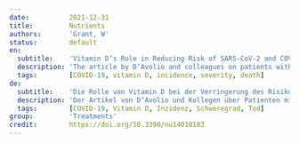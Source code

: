 ```yaml
---
date:          2021-12-31
title:         Nutrients
authors:       'Grant, W'
status:        default
en:
  subtitle:    'Vitamin D’s Role in Reducing Risk of SARS-CoV-2 and COVID-19 Incidence, Severity, and Death'
  description: 'The article by D’Avolio and colleagues on patients with a positive polymerase chain reaction (PCR) test for SARS-CoV-2 was the first to report that 25-hydroxyvitamin D [25(OH)D] concentrations were lower in PCR-positive patients than in PCR-negative patients or in historical controls. As a result, that report has the most citations in its category (201 according to SCOPUS on 17 December 2021). Thus, the article likely helped considerably stimulate investigation of vitamin D’s role in reducing risk of SARS-CoV-2 infection and ensuing COVID-19. A later article on 25(OH)D concentration and risk of SARS-CoV-2 positivity was based on more than 190,000 PCR tests on patients in the U.S. with serum 25(OH)D concentration measurements from the previous 12 months on file by quest diagnostics. According to that report, positivity was inversely correlated with seasonally adjusted 25(OH)D concentration, posing a risk for patients with concentrations of ~55 ng/mL have about half the positivity of those with concentrations of <20 ng/mL. A recent meta-analysis involving 76 studies reported inverse correlations for COVID-19 risk with respect to serum 25(OH)D concentrations for risk of developing the disease, its severity, and risk of death, thus offering support for the role of vitamin D in reducing risk of COVID-19.'
  tags:        [COVID-19, vitamin D, incidence, severity, death]
de:
  subtitle:    'Die Rolle von Vitamin D bei der Verringerung des Risikos für das Auftreten, den Schweregrad und den Tod von SARS-CoV-2 und COVID-19'
  description: 'Der Artikel von D’Avolio und Kollegen über Patienten mit einem positiven Polymerase-Kettenreaktionstest (PCR) für SARS-CoV-2 war der erste, der berichtete, dass die 25-Hydroxyvitamin D [25(OH)D]-Konzentrationen bei PCR-positiven Patienten niedriger waren als bei PCR-negativen Patienten oder bei historischen Kontrollen. Infolgedessen hat dieser Bericht die meisten Zitate in seiner Kategorie (201 laut SCOPUS am 17. Dezember 2021). Somit hat der Artikel wahrscheinlich wesentlich dazu beigetragen, die Untersuchung der Rolle von Vitamin D bei der Verringerung des Risikos einer SARS-CoV-2-Infektion und der daraus resultierenden COVID-19 zu fördern. Ein späterer Artikel über die 25(OH)D-Konzentration und das Risiko einer SARS-CoV-2-Positivität basierte auf mehr als 190 000 PCR-Tests bei Patienten in den USA, deren Serum-25(OH)D-Konzentration in den vorangegangenen 12 Monaten von Quest Diagnostics gemessen worden war. Diesem Bericht zufolge war die Positivität umgekehrt korreliert mit der saisonal angepassten 25(OH)D-Konzentration, wobei das Risiko für Patienten mit Konzentrationen von ~55 ng/ml etwa halb so hoch war wie für Patienten mit Konzentrationen von <20 ng/ml. Eine kürzlich durchgeführte Meta-Analyse, an der 76 Studien beteiligt waren, ergab eine umgekehrte Korrelation zwischen dem COVID-19-Risiko und der 25(OH)D-Konzentration im Serum für das Risiko, an der Krankheit zu erkranken, den Schweregrad der Krankheit und das Sterberisiko, wodurch die Rolle von Vitamin D bei der Verringerung des COVID-19-Risikos unterstützt wird.' 
  tags:        [COVID-19, Vitamin D, Inzidenz, Schweregrad, Tod]
group:         'Treatments'
credit:        https://doi.org/10.3390/nu14010183
---
```

